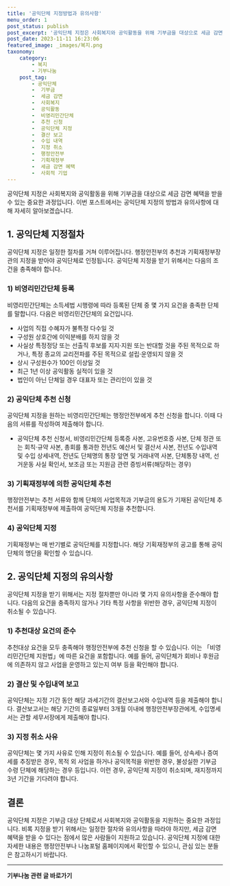 ```yaml
---
title: '공익단체 지정방법과 유의사항'
menu_order: 1
post_status: publish
post_excerpt: '공익단체 지정은 사회복지와 공익활동을 위해 기부금을 대상으로 세금 감면 혜택을 받을 수 있는 중요한 과정입니다. 이번 포스트에서는 공익단체 지정의 방법과 유의사항에 대해 자세히 알아보겠습니다.'
post_date: 2023-11-11 16:23:06
featured_image: _images/복지.png
taxonomy:
    category:
        - 복지
        - 기부나눔
    post_tag:
        - 공익단체
        -  기부금
        -  세금 감면
        -  사회복지
        -  공익활동
        -  비영리민간단체
        -  추천 신청
        -  공익단체 지정
        -  결산 보고
        -  수입 내역
        -  지정 취소
        -  행정안전부
        -  기획재정부
        -  세금 감면 혜택
        -  사회적 기업
---
```



공익단체 지정은 사회복지와 공익활동을 위해 기부금을 대상으로 세금 감면 혜택을 받을 수 있는 중요한 과정입니다. 이번 포스트에서는 공익단체 지정의 방법과 유의사항에 대해 자세히 알아보겠습니다.

## 1. 공익단체 지정절차

공익단체 지정은 일정한 절차를 거쳐 이루어집니다. 행정안전부의 추천과 기획재정부장관의 지정을 받아야 공익단체로 인정됩니다. 공익단체 지정을 받기 위해서는 다음의 조건을 충족해야 합니다.

### 1) 비영리민간단체 등록

비영리민간단체는 소득세법 시행령에 따라 등록된 단체 중 몇 가지 요건을 충족한 단체를 말합니다. 다음은 비영리민간단체의 요건입니다.
- 사업의 직접 수혜자가 불특정 다수일 것
- 구성원 상호간에 이익분배를 하지 않을 것
- 사실상 특정정당 또는 선출직 후보를 지지·지원 또는 반대할 것을 주된 목적으로 하거나, 특정 종교의 교리전파를 주된 목적으로 설립·운영되지 않을 것
- 상시 구성원수가 100인 이상일 것
- 최근 1년 이상 공익활동 실적이 있을 것
- 법인이 아닌 단체일 경우 대표자 또는 관리인이 있을 것

### 2) 공익단체 추천 신청

공익단체 지정을 원하는 비영리민간단체는 행정안전부에게 추천 신청을 합니다. 이때 다음의 서류를 작성하여 제출해야 합니다.
- 공익단체 추천 신청서, 비영리민간단체 등록증 사본, 고유번호증 사본, 단체 정관 또는 회칙·규약 사본, 총회를 통과한 전년도 예산서 및 결산서 사본, 전년도 수입내역 및 수입 상세내역, 전년도 단체명의 통장 앞면 및 거래내역 사본, 단체통장 내역, 선거운동 사실 확인서, 보조금 또는 지원금 관련 증빙서류(해당하는 경우)

### 3) 기획재정부에 의한 공익단체 추천

행정안전부는 추천 서류와 함께 단체의 사업목적과 기부금의 용도가 기재된 공익단체 추천서를 기획재정부에 제출하여 공익단체 지정을 추천합니다.

### 4) 공익단체 지정

기획재정부는 매 반기별로 공익단체를 지정합니다. 해당 기획재정부의 공고를 통해 공익단체의 명단을 확인할 수 있습니다.

## 2. 공익단체 지정의 유의사항

공익단체 지정을 받기 위해서는 지정 절차뿐만 아니라 몇 가지 유의사항을 준수해야 합니다. 다음의 요건을 충족하지 않거나 기타 특정 사항을 위반한 경우, 공익단체 지정이 취소될 수 있습니다.

### 1) 추천대상 요건의 준수

추천대상 요건을 모두 충족해야 행정안전부에 추천 신청을 할 수 있습니다. 이는 「비영리민간단체 지원법」에 따른 요건을 포함합니다. 예를 들어, 공익단체가 회비나 후원금에 의존하지 않고 사업을 운영하고 있는지 여부 등을 확인해야 합니다.

### 2) 결산 및 수입내역 보고

공익단체는 지정 기간 동안 해당 과세기간의 결산보고서와 수입내역 등을 제출해야 합니다. 결산보고서는 해당 기간의 종료일부터 3개월 이내에 행정안전부장관에게, 수입명세서는 관할 세무서장에게 제출해야 합니다.

### 3) 지정 취소 사유

공익단체는 몇 가지 사유로 인해 지정이 취소될 수 있습니다. 예를 들어, 상속세나 증여세를 추징받은 경우, 목적 외 사업을 하거나 공익목적을 위반한 경우, 불성실한 기부금 수령 단체에 해당하는 경우 등입니다. 이런 경우, 공익단체 지정이 취소되며, 재지정까지 3년 기간을 기다려야 합니다.

## 결론

공익단체 지정은 기부금 대상 단체로서 사회복지와 공익활동을 지원하는 중요한 과정입니다. 비록 지정을 받기 위해서는 일정한 절차와 유의사항을 따라야 하지만, 세금 감면 혜택을 받을 수 있다는 점에서 많은 사람들이 지원하고 있습니다. 공익단체 지정에 대한 자세한 내용은 행정안전부나 나눔포털 홈페이지에서 확인할 수 있으니, 관심 있는 분들은 참고하시기 바랍니다.

<!-- wp:separator -->
<hr class="wp-block-separator has-alpha-channel-opacity"/>
<!-- /wp:separator -->

<!-- wp:group {"backgroundColor":"base","layout":{"type":"constrained"}} -->
<div class="wp-block-group has-base-background-color has-background"><!-- wp:paragraph {"align":"center","fontSize":"medium"} -->
<p class="has-text-align-center has-large-font-size"><strong>기부나눔 관련 글 바로가기</strong></p>
<!-- /wp:paragraph -->


<!-- wp:latest-posts
{"categories":[{"id":15165,"count":19,"description":"","link":"https://uknowlaw.com/category/%ea%b8%b0%eb%b6%80%eb%82%98%eb%88%94/","name":"기부나눔","slug":"기부나눔","taxonomy":"category","parent":0,"meta":[],"_links":{"self":[{"href":"https://uknowlaw.com/wp-json/wp/v2/categories/15165"}],"collection":[{"href":"https://uknowlaw.com/wp-json/wp/v2/categories"}],"about":[{"href":"https://uknowlaw.com/wp-json/wp/v2/taxonomies/category"}],"wp:post_type":[{"href":"https://uknowlaw.com/wp-json/wp/v2/posts?categories=15165"}],"curies":[{"name":"wp","href":"https://api.w.org/{rel}","templated":true}]}}],"postsToShow":100,"excerptLength":28,"postLayout":"grid","columns":2,"featuredImageAlign":"left","featuredImageSizeSlug":"large","fontSize":"small"} /--></div>
<!-- /wp:group -->